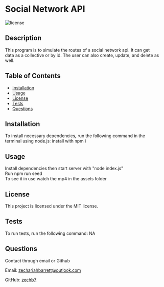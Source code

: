 # Social Network API
![license](https://img.shields.io/badge/license-MIT-blue)
## Description
This program is to simulate the routes of a social network api. It can get data as a collective or by id. The user can also create, update, and delete as well.

## Table of Contents
* [Installation](#installation)
* [Usage](#usage) 
* [License](#license)
* [Tests](#tests)
* [Questions](#questions)

## Installation
To install necessary dependencies, run the following command in the terminal using node.js:
install with npm i

## Usage 
Install dependencies then start server with "node index.js"\
Run npm run seed\
To see it in use watch the mp4 in the assets folder

## License
This project is licensed under the MIT license.

## Tests
To run tests, run the following command:
NA

## Questions
Contact through email or Github

Email: zechariahbarrett@outlook.com

GitHub: [zechb7](https://github.com/zechb7) 